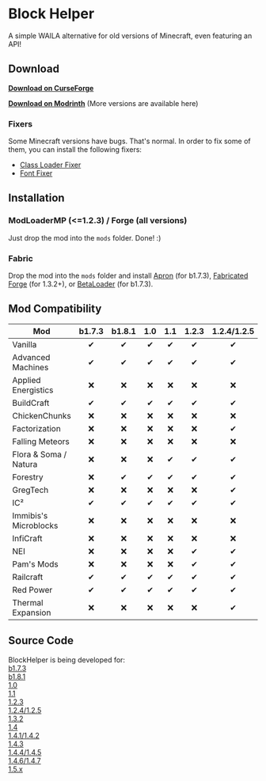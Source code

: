 # Block Helper

A simple WAILA alternative for old versions of Minecraft, even featuring an API!

## Download

[**Download on CurseForge**](https://www.curseforge.com/minecraft/mc-mods/block-helper)

[**Download on Modrinth**](https://modrinth.com/mod/block-helper) (More versions are available here)

### Fixers

Some Minecraft versions have bugs. That's normal. In order to fix some of them, you can install the following fixers:

- [Class Loader Fixer](https://modrinth.com/mod/class-loader-fixer)
- [Font Fixer](https://modrinth.com/mod/font-fixer)

## Installation

### ModLoaderMP (<=1.2.3) / Forge (all versions)

Just drop the mod into the `mods` folder. Done! :)

### Fabric

Drop the mod into the `mods` folder and install [Apron](https://github.com/BetterThanUpdates/Apron) (for b1.7.3),
[Fabricated Forge](https://github.com/arthurbambou/Fabricated-Legacy-Forge) (for 1.3.2+),
or [BetaLoader](https://github.com/paulevsGitch/BetaLoader) (for b1.7.3).

## Mod Compatibility

| Mod | b1.7.3 | b1.8.1 | 1.0 | 1.1 | 1.2.3 | 1.2.4/1.2.5 | 1.3.2 | 1.4 | 1.4.1/1.4.2 | 1.4.3 | 1.4.4/1.4.5 | 1.4.6/1.4.7 | 1.5.x |
| ------- | :-----: | :-----: | :-----: | :-----: | :-----: | :-----: | :-----: | :-----: | :-----: | :-----: | :-----: | :-----: | :-----: |
| Vanilla | ✔ | ✔ | ✔ | ✔ | ✔ | ✔ | ✔ | ✔ | ✔ | ✔ | ✔ | ✔ | ✔ |
| Advanced Machines | ✔ | ✔ | ✔ | ✔ | ✔ | ✔ | ✔ | ❌ | ✔ | ❌ | ✔ | ✔ | ✔ |
| Applied Energistics | ❌ | ❌ | ❌ | ❌ | ❌ | ❌ | ❌ | ❌ | ❌ | ❌ | ❌ | ✔ | ✔ |
| BuildCraft | ✔ | ✔ | ✔ | ✔ | ✔ | ✔ | ✔ | ❌ | ✔ | ❌ | ✔ | ✔ | ✔ |
| ChickenChunks | ❌ | ❌ | ❌ | ❌ | ❌ | ❌ | ❌ | ❌ | ❌ | ❌ | ✔ | ✔ | ✔ |
| Factorization | ❌ | ❌ | ❌ | ❌ | ❌ | ✔ | ❌ | ❌ | ✔ | ❌ | ✔ | ✔ | ✔ |
| Falling Meteors | ❌ | ❌ | ❌ | ❌ | ❌ | ❌ | ❌ | ❌ | ❌ | ❌ | ✔ | ✔ | ✔ |
| Flora & Soma / Natura | ❌ | ❌ | ❌ | ✔ | ✔ | ✔ | ❌ | ❌ | ❌ | ❌ | ✔ | ✔ | ✔ |
| Forestry | ❌ | ✔ | ✔ | ✔ | ✔ | ✔ | ✔ | ❌ | ❌ | ❌ | ✔ | ✔ | ✔ |
| GregTech | ❌ | ❌ | ❌ | ❌ | ❌ | ✔ | ✔ | ❌ | ✔ | ❌ | ✔ | ✔ | ✔ |
| IC² | ✔ | ✔ | ✔ | ✔ | ✔ | ✔ | ✔ | ❌ | ✔ | ❌ | ✔ | ✔ | ✔ |
| Immibis's Microblocks | ❌ | ❌ | ❌ | ❌ | ❌ | ❌ | ❌ | ❌ | ❌ | ❌ | ❌ | ✔ | ✔ |
| InfiCraft | ❌ | ❌ | ❌ | ❌ | ❌ | ❌ | ❌ | ❌ | ❌ | ❌ | ❌ | ✔ | ❌ |
| NEI | ❌ | ❌ | ❌ | ❌ | ✔ | ✔ | ✔ | ❌ | ✔ | ❌ | ✔ | ✔ | ✔ |
| Pam's Mods | ❌ | ❌ | ❌ | ❌ | ✔ | ✔ | ❌ | ❌ | ❌ | ❌ | ✔ | ✔ | ✔ |
| Railcraft | ✔ | ✔ | ✔ | ✔ | ✔ | ✔ | ✔ | ❌ | ✔ | ❌ | ✔ | ✔ | ✔ |
| Red Power | ✔ | ✔ | ✔ | ✔ | ✔ | ✔ | ❌ | ❌ | ❌ | ❌ | ❌ | ✔ | ❌ |
| Thermal Expansion | ❌ | ❌ | ❌ | ❌ | ❌ | ✔ | ✔ | ❌ | ✔ | ❌ | ✔ | ✔ | ✔ |


## Source Code

BlockHelper is being developed for:<br>
[b1.7.3](https://github.com/ThexXTURBOXx/BlockHelper/tree/b1.7.3)<br>
[b1.8.1](https://github.com/ThexXTURBOXx/BlockHelper/tree/b1.8.1)<br>
[1.0](https://github.com/ThexXTURBOXx/BlockHelper/tree/1.0)<br>
[1.1](https://github.com/ThexXTURBOXx/BlockHelper/tree/1.1)<br>
[1.2.3](https://github.com/ThexXTURBOXx/BlockHelper/tree/1.2.3)<br>
[1.2.4/1.2.5](https://github.com/ThexXTURBOXx/BlockHelper/tree/1.2.5)<br>
[1.3.2](https://github.com/ThexXTURBOXx/BlockHelper/tree/1.3.2)<br>
[1.4](https://github.com/ThexXTURBOXx/BlockHelper/tree/1.4)<br>
[1.4.1/1.4.2](https://github.com/ThexXTURBOXx/BlockHelper/tree/1.4.2)<br>
[1.4.3](https://github.com/ThexXTURBOXx/BlockHelper/tree/1.4.3)<br>
[1.4.4/1.4.5](https://github.com/ThexXTURBOXx/BlockHelper/tree/1.4.5)<br>
[1.4.6/1.4.7](https://github.com/ThexXTURBOXx/BlockHelper/tree/1.4.7)<br>
[1.5.x](https://github.com/ThexXTURBOXx/BlockHelper/tree/1.5.2)<br>
